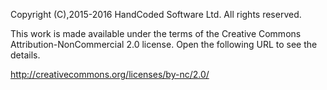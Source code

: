 Copyright (C),2015-2016 HandCoded Software Ltd.
All rights reserved.

This work is made available under the terms of the Creative Commons
Attribution-NonCommercial 2.0 license. Open the following URL to see the
details.

http://creativecommons.org/licenses/by-nc/2.0/